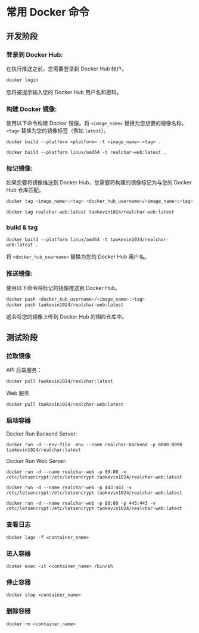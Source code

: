 # 常用 Docker 命令

## 开发阶段

### **登录到 Docker Hub**:

在执行推送之前，您需要登录到 Docker Hub 帐户。

```sh
docker login
```

您将被提示输入您的 Docker Hub 用户名和密码。

### **构建 Docker 镜像**:

使用以下命令构建 Docker 镜像。将 `<image_name>` 替换为您想要的镜像名称，`<tag>` 替换为您的镜像标签（例如 `latest`）。

```Shell
docker build --platform <platform> -t <image_name>:<tag> .

docker build --platform linux/amd64 -t realchar-web:latest .
```

### **标记镜像**:

如果您要将镜像推送到 Docker Hub，您需要将构建的镜像标记为与您的 Docker Hub 仓库匹配。

```sh
docker tag <image_name>:<tag> <docker_hub_username>/<image_name>:<tag>

docker tag realchar-web:latest taokevin1024/realchar-web:latest
```

### build & tag

```Shell
docker build --platform linux/amd64 -t taokevin1024/realchar-web:latest .
```

将 `<docker_hub_username>` 替换为您的 Docker Hub 用户名。

### **推送镜像**:

使用以下命令将标记的镜像推送到 Docker Hub。

```sh
docker push <docker_hub_username>/<image_name>:<tag>
docker push taokevin1024/realchar-web:latest
```

这会将您的镜像上传到 Docker Hub 的相应仓库中。

## 测试阶段

### 拉取镜像

API 后端服务：

```Shell
docker pull taokevin1024/realchar:latest
```

Web 服务

```Shell
docker pull taokevin1024/realchar-web:latest
```

### 启动容器

Docker Run Backend Server:

```Shell
docker run -d --env-file .env --name realchar-backend -p 8000:8000 taokevin1024/realchar:latest
```

Docker Run Web Server:

```Shell
docker run -d --name realchar-web -p 80:80 -v /etc/letsencrypt:/etc/letsencrypt taokevin1024/realchar-web:latest

docker run -d --name realchar-web -p 443:443 -v /etc/letsencrypt:/etc/letsencrypt taokevin1024/realchar-web:latest

docker run -d --name realchar-web -p 80:80 -p 443:443 -v /etc/letsencrypt:/etc/letsencrypt taokevin1024/realchar-web:latest
```

### 查看日志

```Shell
docker logs -f <container_name>
```

### 进入容器

```Shell
dcoker exec -it <container_name> /bin/sh
```

### 停止容器

```Shell
docker stop <container_name>
```

### 删除容器

```Shell
docker rm <container_name>
```
